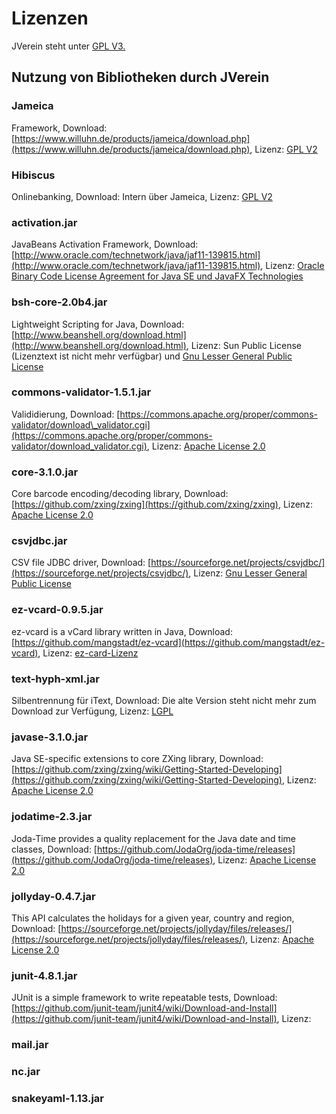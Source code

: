 # Lizenzen

JVerein steht unter [GPL V3.](#gpl-v3)

## Nutzung von Bibliotheken durch JVerein

### Jameica

Framework, Download: [https://www.willuhn.de/products/jameica/download.php](https://www.willuhn.de/products/jameica/download.php), Lizenz: [GPL V2](#gpl-v2)

### Hibiscus

Onlinebanking, Download: Intern über Jameica, Lizenz: [GPL V2](#gpl-v2)

### activation.jar

JavaBeans Activation Framework, Download: [http://www.oracle.com/technetwork/java/jaf11-139815.html](http://www.oracle.com/technetwork/java/jaf11-139815.html), Lizenz: [Oracle Binary Code License Agreement for Java SE und JavaFX Technologies](#oracle-binary-code-license-agreement-for-java-se-und-javafx-technologies)

### bsh-core-2.0b4.jar

Lightweight Scripting for Java, Download: [http://www.beanshell.org/download.html](http://www.beanshell.org/download.html), Lizenz: Sun Public License \(Lizenztext ist nicht mehr verfügbar\) und  [Gnu Lesser General Public License](#gnu-lesser-general-public-license)

### commons-validator-1.5.1.jar

Valididierung, Download: [https://commons.apache.org/proper/commons-validator/download\_validator.cgi](https://commons.apache.org/proper/commons-validator/download_validator.cgi), Lizenz: [Apache License 2.0](#apache-license-20)

### core-3.1.0.jar

Core barcode encoding/decoding library, Download: [https://github.com/zxing/zxing](https://github.com/zxing/zxing), Lizenz: [Apache License 2.0](#apache-license-20)

### csvjdbc.jar

CSV file JDBC driver, Download: [https://sourceforge.net/projects/csvjdbc/](https://sourceforge.net/projects/csvjdbc/), Lizenz: [Gnu Lesser General Public License](#gnu-lesser-general-public-license)

### ez-vcard-0.9.5.jar

ez-vcard is a vCard library written in Java, Download: [https://github.com/mangstadt/ez-vcard](https://github.com/mangstadt/ez-vcard), Lizenz: [ez-card-Lizenz](#ez-card-lizenz)

### text-hyph-xml.jar

Silbentrennung für iText, Download: Die alte Version steht nicht mehr zum Download zur Verfügung, Lizenz: [LGPL](/lizenzen/lgpl.md)

### javase-3.1.0.jar

Java SE-specific extensions to core ZXing library, Download: [https://github.com/zxing/zxing/wiki/Getting-Started-Developing](https://github.com/zxing/zxing/wiki/Getting-Started-Developing), Lizenz: [Apache License 2.0](/lizenzen/apache-license-20.md)

### jodatime-2.3.jar

Joda-Time provides a quality replacement for the Java date and time classes, Download: [https://github.com/JodaOrg/joda-time/releases](https://github.com/JodaOrg/joda-time/releases), Lizenz: [Apache License 2.0](/lizenzen/apache-license-20.md)

### jollyday-0.4.7.jar

This API calculates the holidays for a given year, country and region, Download: [https://sourceforge.net/projects/jollyday/files/releases/](https://sourceforge.net/projects/jollyday/files/releases/), Lizenz: [Apache License 2.0](/lizenzen/apache-license-20.md)

### junit-4.8.1.jar

JUnit is a simple framework to write repeatable tests, Download: [https://github.com/junit-team/junit4/wiki/Download-and-Install](https://github.com/junit-team/junit4/wiki/Download-and-Install), Lizenz: 

### mail.jar

### nc.jar

### snakeyaml-1.13.jar

## 



